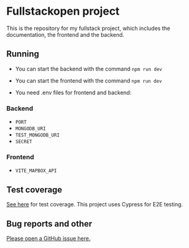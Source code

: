 <h1>Fullstackopen project</h1>

This is the repository for my fullstack project, which includes the documentation, the frontend and the backend.

<h2>Running</h2>

-   You can start the backend with the command `npm run dev`
-   You can start the frontend with the command `npm run dev`

-   You need .env files for frontend and backend:

<h3>Backend</h3>

-   `PORT`
-   `MONGODB_URI`
-   `TEST_MONGODB_URI`
-   `SECRET`
<h3>Frontend</h3>

-   `VITE_MAPBOX_API`

<h2>Test coverage</h2>

[See here](./documentation/tests.md) for test coverage. This project uses Cypress for E2E testing.

<h2>Bug reports and other</h2>

[Please open a GitHub issue here.](https://github.com/kristianka/fullstack-project/issues)
